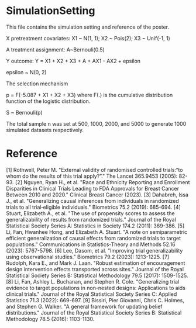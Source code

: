 
# SimulationSetting
This file contains the simulation setting and reference of the poster.

X pretreatment covariates: X1 ~ N(1, 1); X2 ~ Pois(2); X3 ~ Unif(-1, 1)

A treatment assignment: A~Bernouli(0.5)

Y outcome: Y = X1 + X2 + X3 + A + AX1 - AX2 + epsilon

epsilon ~ N(0, 2)

The selection mechanism 

p = F(-5.087 + X1 + X2 + X3) where F(.) is the cumulative distribution function of the logistic distribution.

S ~ Bernouli(p)

The total sample n was set at 500, 1000, 2000, and 5000 to generate 1000 simulated datasets respectively.

# Reference
[1] Rothwell, Peter M. "External validity of randomised controlled trials:“to whom do the results of this trial apply?”." The Lancet 365.9453 (2005): 82-93.
[2] Nguyen, Ryan H., et al. "Race and Ethnicity Reporting and Enrollment Disparities in Clinical Trials Leading to FDA Approvals for Breast Cancer Between 2010 and 2020." Clinical Breast Cancer (2023).
[3] Dahabreh, Issa J., et al. "Generalizing causal inferences from individuals in randomized trials to all trial‐eligible individuals." Biometrics 75.2 (2019): 685-694.
[4] Stuart, Elizabeth A., et al. "The use of propensity scores to assess the generalizability of results from randomized trials." Journal of the Royal Statistical Society Series A: Statistics in Society 174.2 (2011): 369-386.
[5] Li, Fan, Hwanhee Hong, and Elizabeth A. Stuart. "A note on semiparametric efficient generalization of causal effects from randomized trials to target populations." Communications in Statistics-Theory and Methods 52.16 (2023): 5767-5798.
[6] Lee, Dasom, et al. "Improving trial generalizability using observational studies." Biometrics 79.2 (2023): 1213-1225.
[7] Rudolph, Kara E., and Mark J. Laan. "Robust estimation of encouragement design intervention effects transported across sites." Journal of the Royal Statistical Society Series B: Statistical Methodology 79.5 (2017): 1509-1525.
[8] Li, Fan, Ashley L. Buchanan, and Stephen R. Cole. "Generalizing trial evidence to target populations in non-nested designs: Applications to aids clinical trials." Journal of the Royal Statistical Society Series C: Applied Statistics 71.3 (2022): 669-697.
[9] Bissiri, Pier Giovanni, Chris C. Holmes, and Stephen G. Walker. "A general framework for updating belief distributions." Journal of the Royal Statistical Society Series B: Statistical Methodology 78.5 (2016): 1103-1130.
